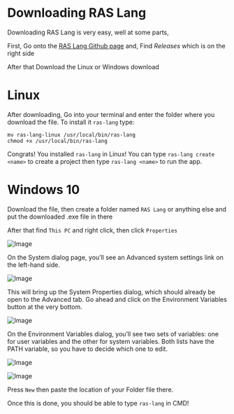 # Downloading RAS Lang
Downloading RAS Lang is very easy, well at some parts,

First, Go onto the [RAS Lang Github page](github.com/raeedalam/ras-lang) and, Find *Releases* which is on the right side

After that Download the Linux or Windows download

# Linux
After downloading, Go into your terminal and enter the folder where you download the file.
To install it `ras-lang` type:
```
mv ras-lang-linux /usr/local/bin/ras-lang
chmod +x /usr/local/bin/ras-lang
```

Congrats! You installed `ras-lang` in Linux! You can type `ras-lang create <name>` to create a project then type `ras-lang <name>` to run the app.

# Windows 10
Download the file, then create a folder named `RAS Lang` or anything else and put the downloaded .exe file in there

After that find `This PC` and right click, then click `Properties`

![Image](https://helpdeskgeek.com/wp-content/pictures/2017/09/computer-properties.png)

On the System dialog page, you’ll see an Advanced system settings link on the left-hand side.

![Image](https://helpdeskgeek.com/wp-content/pictures/2017/09/advanced-system-settings.png)

This will bring up the System Properties dialog, which should already be open to the Advanced tab. Go ahead and click on the Environment Variables button at the very bottom.

![Image](https://helpdeskgeek.com/wp-content/pictures/2017/09/environment-variables.png)

On the Environment Variables dialog, you’ll see two sets of variables: one for user variables and the other for system variables. Both lists have the PATH variable, so you have to decide which one to edit.

![Image](https://helpdeskgeek.com/wp-content/pictures/2017/09/edit-environment-variables.png)

![Image](https://helpdeskgeek.com/wp-content/pictures/2017/09/add-new-envrionment-variable.png)

Press `New` then paste the location of your Folder file there. 

Once this is done, you should be able to type `ras-lang` in CMD!
